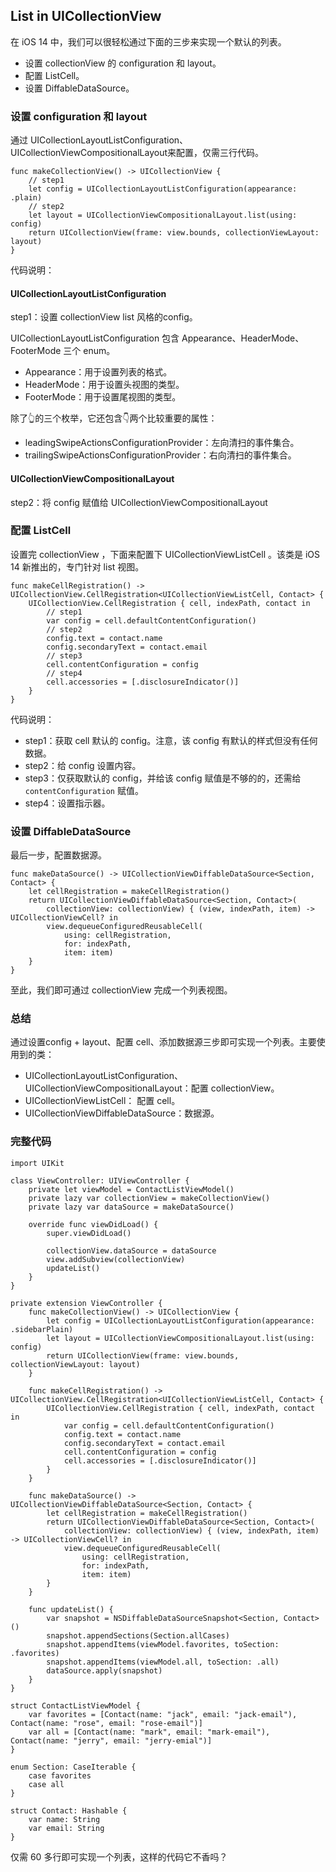 ## List in UICollectionView 
在 iOS 14 中，我们可以很轻松通过下面的三步来实现一个默认的列表。
* 设置 collectionView 的 configuration 和 layout。
* 配置 ListCell。
* 设置 DiffableDataSource。

### 设置 configuration 和 layout
通过 UICollectionLayoutListConfiguration、UICollectionViewCompositionalLayout来配置，仅需三行代码。
```
func makeCollectionView() -> UICollectionView {
    // step1
    let config = UICollectionLayoutListConfiguration(appearance: .plain)
    // step2
    let layout = UICollectionViewCompositionalLayout.list(using: config)
    return UICollectionView(frame: view.bounds, collectionViewLayout: layout)
}
```

代码说明：
#### UICollectionLayoutListConfiguration
step1：设置 collectionView list 风格的config。

UICollectionLayoutListConfiguration 包含 Appearance、HeaderMode、FooterMode 三个 enum。
* Appearance：用于设置列表的格式。
* HeaderMode：用于设置头视图的类型。
* FooterMode：用于设置尾视图的类型。

除了👆的三个枚举，它还包含👇两个比较重要的属性：
* leadingSwipeActionsConfigurationProvider：左向清扫的事件集合。
* trailingSwipeActionsConfigurationProvider：右向清扫的事件集合。

#### UICollectionViewCompositionalLayout
step2：将 config 赋值给 UICollectionViewCompositionalLayout

### 配置 ListCell
设置完 collectionView ，下面来配置下 UICollectionViewListCell 。该类是 iOS 14 新推出的，专门针对 list 视图。
```
func makeCellRegistration() -> UICollectionView.CellRegistration<UICollectionViewListCell, Contact> {
    UICollectionView.CellRegistration { cell, indexPath, contact in
        // step1 
        var config = cell.defaultContentConfiguration()
        // step2 
        config.text = contact.name
        config.secondaryText = contact.email
        // step3
        cell.contentConfiguration = config
        // step4
        cell.accessories = [.disclosureIndicator()]
    }
}
```

代码说明：
* step1：获取 cell 默认的 config。注意，该 config 有默认的样式但没有任何数据。
* step2：给 config 设置内容。
* step3：仅获取默认的 config，并给该 config 赋值是不够的的，还需给 `contentConfiguration` 赋值。
* step4：设置指示器。

### 设置 DiffableDataSource
最后一步，配置数据源。

```
func makeDataSource() -> UICollectionViewDiffableDataSource<Section, Contact> {
    let cellRegistration = makeCellRegistration()
    return UICollectionViewDiffableDataSource<Section, Contact>(
        collectionView: collectionView) { (view, indexPath, item) -> UICollectionViewCell? in
        view.dequeueConfiguredReusableCell(
            using: cellRegistration,
            for: indexPath,
            item: item)
    }
}
```
至此，我们即可通过 collectionView 完成一个列表视图。

### 总结
通过设置config + layout、配置 cell、添加数据源三步即可实现一个列表。主要使用到的类：
* UICollectionLayoutListConfiguration、UICollectionViewCompositionalLayout：配置 collectionView。
* UICollectionViewListCell： 配置 cell。
* UICollectionViewDiffableDataSource：数据源。

### 完整代码
```
import UIKit

class ViewController: UIViewController {
    private let viewModel = ContactListViewModel()
    private lazy var collectionView = makeCollectionView()
    private lazy var dataSource = makeDataSource()
    
    override func viewDidLoad() {
        super.viewDidLoad()
        
        collectionView.dataSource = dataSource
        view.addSubview(collectionView)
        updateList()
    }
}

private extension ViewController {
    func makeCollectionView() -> UICollectionView {
        let config = UICollectionLayoutListConfiguration(appearance: .sidebarPlain)
        let layout = UICollectionViewCompositionalLayout.list(using: config)
        return UICollectionView(frame: view.bounds, collectionViewLayout: layout)
    }
    
    func makeCellRegistration() -> UICollectionView.CellRegistration<UICollectionViewListCell, Contact> {
        UICollectionView.CellRegistration { cell, indexPath, contact in
            var config = cell.defaultContentConfiguration()
            config.text = contact.name
            config.secondaryText = contact.email
            cell.contentConfiguration = config
            cell.accessories = [.disclosureIndicator()]
        }
    }
    
    func makeDataSource() -> UICollectionViewDiffableDataSource<Section, Contact> {
        let cellRegistration = makeCellRegistration()
        return UICollectionViewDiffableDataSource<Section, Contact>(
            collectionView: collectionView) { (view, indexPath, item) -> UICollectionViewCell? in
            view.dequeueConfiguredReusableCell(
                using: cellRegistration,
                for: indexPath,
                item: item)
        }
    }
    
    func updateList() {
        var snapshot = NSDiffableDataSourceSnapshot<Section, Contact>()
        snapshot.appendSections(Section.allCases)
        snapshot.appendItems(viewModel.favorites, toSection: .favorites)
        snapshot.appendItems(viewModel.all, toSection: .all)
        dataSource.apply(snapshot)
    }
}

struct ContactListViewModel {
    var favorites = [Contact(name: "jack", email: "jack-email"), Contact(name: "rose", email: "rose-email")]
    var all = [Contact(name: "mark", email: "mark-email"), Contact(name: "jerry", email: "jerry-emial")]
}

enum Section: CaseIterable {
    case favorites
    case all
}

struct Contact: Hashable {
    var name: String
    var email: String
}
```

仅需 60 多行即可实现一个列表，这样的代码它不香吗？